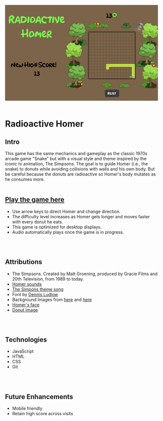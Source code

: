 
<img src= "./images/game.png">
<br />
<br />

# Radioactive Homer

## Intro
This game has the same mechanics and gameplay as the classic 1970s arcade game "Snake" but with a visual style and theme inspired by the iconic tv animation, The Simpsons. The goal is to guide Homer (i.e., the snake) to donuts while avoiding collisions with walls and his own body. But be careful because the donuts are radioactive so Homer's body mutates as he consumes more.
<br />
<br />

## [Play the game here](https://homer-snake-game.netlify.app)
- Use arrow keys to direct Homer and change direction. 
- The difficulty level increases as Homer gets longer and moves faster with every donut he eats.
- This game is optimized for desktop displays. 
- Audio automatically plays once the game is in progress.
<br />
<br />

## Attributions
- The Simpsons. Created by Matt Groening, produced by Gracie Films and 20th Television, from 1989 to today.
- [Homer sounds](https://www.soundboard.com) 
- [The Simpons theme song](https://www.101soundboards.com)
- Font by [Dennis Ludlow](https://www.sharkshock.net)
- Background Images from [here](https://simpsonstappedout.fandom.com) and [here](https://www.seekpng.com/ipng/u2w7e6r5i1q8q8w7_radiation-figure-toxic-waste-clipart/)
- [Homer's face](https://steamcommunity.com/sharedfiles/filedetails/?id=1919876438)
- [Donut Image](https://www.kindpng.com/imgv/wmRwTT_transparent-donuts-clipart-simpsons-donut-hd-png-download/)


<br />
<br />

## Technologies

- JavaScript
- HTML
- CSS
- Git
<br />
<br />

## Future Enhancements
- Mobile friendly
- Retain high score across visits
